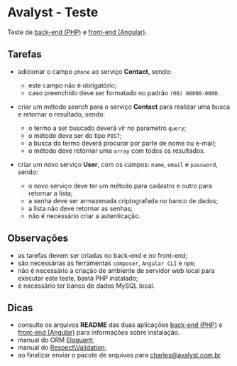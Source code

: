 # Avalyst - Teste

Teste de [back-end (PHP)](back-end) e [front-end (Angular)](front-end).

## Tarefas

- adicionar o campo `phone` ao serviço **Contact**, sendo:
  - este campo não é obrigatório;
  - caso preenchido deve ser formatado no padrão `(00) 00000-0000`.

- criar um método *search* para o serviço **Contact** para realizar uma busca e retornar o resultado, sendo:  
  - o termo a ser buscado deverá vir no parametro `query`;
  - o método deve ser do tipo `POST`;
  - a busca do termo deverá procurar por parte de nome ou e-mail;  
  - o método deve retornar uma `array` com todos os resultados.
  
- criar um novo serviço **User**, com os campos: `name`, `email` e `password`, sendo:  
  - o novo serviço deve ter um método para cadastro e outro para retornar a lista;
  - a senha deve ser armazenada criptografada no banco de dados;
  - a lista não deve retornar as senhas;
  - não é necessário criar a autenticação.

## Observações

- as tarefas devem ser criadas no back-end e no front-end;
- são necessárias as ferramentas `composer`, `Angular CLI` e `npm`;
- não é necessário a criação de ambiente de servidor web local para executar este teste, basta PHP instalado;
- é necessário ter banco de dados MySQL local.

## Dicas

- consulte os arquivos **README** das duas aplicações [back-end (PHP)](back-end) e [front-end (Angular)](front-end) para informações sobre instalação.
- manual do ORM [Eloquent](https://laravel.com/docs/8.x/eloquent);
- manual do [Respect\Validation](https://respect-validation.readthedocs.io/en/1.1/);
- ao finalizar enviar o pacote de arquivos para charles@avalyst.com.br.

